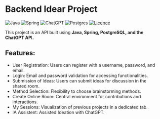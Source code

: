 # Backend Idear Project

![Java](https://img.shields.io/badge/java-%23ED8B00.svg?style=for-the-badge&logo=openjdk&logoColor=white)
![Spring](https://img.shields.io/badge/spring-%236DB33F.svg?style=for-the-badge&logo=spring&logoColor=white)
![ChatGPT](https://img.shields.io/badge/chatGPT-74aa9c?style=for-the-badge&logo=openai&logoColor=white)
![Postgres](https://img.shields.io/badge/postgres-%23316192.svg?style=for-the-badge&logo=postgresql&logoColor=white)
[![Licence](https://img.shields.io/github/license/Ileriayo/markdown-badges?style=for-the-badge)](./LICENSE)

This project is an API built using **Java, Spring, PostgreSQL, and the ChatGPT API.**

## Features:
- User Registration: Users can register with a username, password, and email.
- Login: Email and password validation for accessing functionalities.
- Submission of Ideas: Users can submit ideas for discussion in the shared room.
- Method Selection: Flexibility to choose brainstorming methods.
- Create Online Room: Central environment for contributions and interactions.
- My Sessions: Visualization of previous projects in a dedicated tab.
- IA Assistent: Assisted Ideation with ChatGPT.
